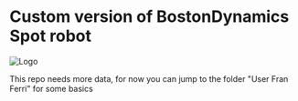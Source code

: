 # Custom version of BostonDynamics Spot robot

![Logo](https://gitlab.com/custom_robots/spotmicroai/website/raw/master/docs/assets/logo.png)

This repo needs more data, for now you can jump to the folder "User Fran Ferri" for some basics
